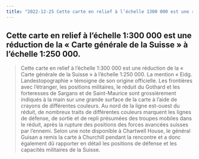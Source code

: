 ```yaml
---
title: "2022-12-25 Cette carte en relief à l’échelle 1300 000 est une réduction de la Carte générale de la Suisse à l’échelle 1250 000."
---
```


## Cette carte en relief à l’échelle 1:300 000 est une réduction de la « Carte générale de la Suisse » à l’échelle 1:250 000. 
> Cette carte en relief à l’échelle 1:300 000 est une réduction de la « Carte générale de la Suisse » à l’échelle 1:250 000. La mention « Eidg. Landestopographie » témoigne de son origine officielle. Les frontières avec l’étranger, les positions militaires, le réduit du Gothard et les forteresses de Sargans et de Saint-Maurice sont grossièrement indiqués à la main sur une grande surface de la carte à l’aide de crayons de différentes couleurs. Au nord de la ligne est-ouest du réduit, de nombreux traits de différentes couleurs marquent les lignes de défense, de sortie et de repli présumées des troupes mobiles dans le réduit, après la rupture des positions des forces avancées suisses par l’ennemi. Selon une note disponible à Chartwell House, le général Guisan a remis la carte à Churchill pendant la rencontre et a donc également dû rapporter en détail les positions de défense et les capacités militaires de la Suisse.